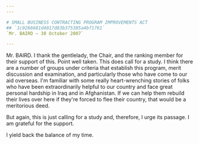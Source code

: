 ```yaml
---
---

# SMALL BUSINESS CONTRACTING PROGRAM IMPROVEMENTS ACT
## `1c9266681d4017d83b375385a4bf1761`
`Mr. BAIRD — 30 October 2007`

---
```



Mr. BAIRD. I thank the gentlelady, the Chair, and the ranking member 
for their support of this. Point well taken. This does call for a 
study. I think there are a number of groups under criteria that 
establish this program, merit discussion and examination, and 
particularly those who have come to our aid overseas. I'm familiar with 
some really heart-wrenching stories of folks who have been 
extraordinarily helpful to our country and face great personal hardship 
in Iraq and in Afghanistan. If we can help them rebuild their lives 
over here if they're forced to flee their country, that would be a 
meritorious deed.

But again, this is just calling for a study and, therefore, I urge 
its passage. I am grateful for the support.

I yield back the balance of my time.